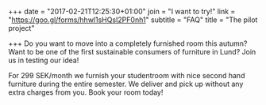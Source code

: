 +++
date = "2017-02-21T12:25:30+01:00"
join = "I want to try!"
link = "https://goo.gl/forms/hhwl1sHQsI2PF0nh1"
subtitle = "FAQ"
title = "The pilot project"

+++
Do you want to move into a completely furnished room this autumn? Want to be one of the first sustainable consumers of furniture in Lund? Join us in testing our idea!

For 299 SEK/month we furnish your studentroom with nice second hand furniture during the entire semester. We deliver and pick up without any extra charges from you. Book your room today!